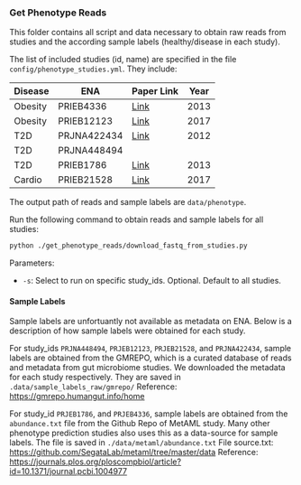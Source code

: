 ### Get Phenotype Reads

This folder contains all script and data necessary to obtain raw reads from studies and the according sample labels (healthy/disease in each study). 

The list of included studies (id, name) are specified in the file `config/phenotype_studies.yml`. They include:

| Disease   | ENA         | Paper Link                                      | Year |
|-----------|-------------|-------------------------------------------------|------|
| Obesity   | PRIEB4336   | [Link](https://pubmed.ncbi.nlm.nih.gov/23985870/) | 2013 |
| Obesity   | PRIEB12123  | [Link](https://pubmed.ncbi.nlm.nih.gov/28628112/) | 2017 |
| T2D       | PRJNA422434        | [Link](https://pubmed.ncbi.nlm.nih.gov/23023125/) | 2012 |
| T2D       | PRJNA448494 |                                                 |      |
| T2D       | PRIEB1786   | [Link](https://pubmed.ncbi.nlm.nih.gov/23719380/) | 2013 |
| Cardio    | PRIEB21528  | [Link](https://pubmed.ncbi.nlm.nih.gov/29018189/) | 2017 |

The output path of reads and sample labels are `data/phenotype`.


Run the following command to obtain reads and sample labels for all studies:
```bash
python ./get_phenotype_reads/download_fastq_from_studies.py
```

Parameters:

- `-s`: Select to run on specific study_ids. Optional. Default to all studies.


#### Sample Labels

Sample labels are unfortuantly not available as metadata on ENA. Below is a description of how sample labels were obtained for each study. 

For study_ids `PRJNA448494`, `PRJEB12123`, `PRJEB21528`, and `PRJNA422434`, sample labels are obtained from the GMREPO, which is a curated database of reads and metadata from gut microbiome studies. We downloaded the metadata for each study respectively. They are saved in `.data/sample_labels_raw/gmrepo/`
Reference: https://gmrepo.humangut.info/home


For study_id `PRJEB1786`, and `PRJEB4336`, sample labels are obtained from the `abundance.txt` file from the Github Repo of MetAML study. Many other phenotype prediction studies also uses this as a data-source for sample labels. The file is saved in `./data/metaml/abundance.txt` 
File source.txt: https://github.com/SegataLab/metaml/tree/master/data
Reference: https://journals.plos.org/ploscompbiol/article?id=10.1371/journal.pcbi.1004977

